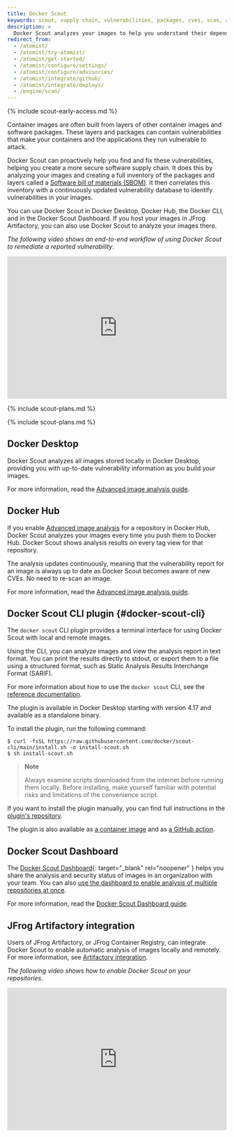 ```yaml
---
title: Docker Scout
keywords: scout, supply chain, vulnerabilities, packages, cves, scan, analysis, analyze
description: >
  Docker Scout analyzes your images to help you understand their dependencies and potential vulnerabilities
redirect_from:
  - /atomist/
  - /atomist/try-atomist/
  - /atomist/get-started/
  - /atomist/configure/settings/
  - /atomist/configure/advisories/
  - /atomist/integrate/github/
  - /atomist/integrate/deploys/
  - /engine/scan/
---
```


{% include scout-early-access.md %}

Container images are often built from layers of other container images and
software packages. These layers and packages can contain vulnerabilities that
make your containers and the applications they run vulnerable to attack.

Docker Scout can proactively help you find and fix these vulnerabilities,
helping you create a more secure software supply chain. It does this by analyzing your images and creating a full inventory of the
packages and layers called a [Software bill of materials (SBOM)](https://ntia.gov/sites/default/files/publications/sbom_at_a_glance_apr2021_0.pdf).
It then correlates this inventory with a continuously updated vulnerability
database to identify vulnerabilities in your images.

You can use Docker Scout in Docker Desktop, Docker Hub, the Docker CLI, and in
the Docker Scout Dashboard. If you host your images in JFrog Artifactory, you
can also use Docker Scout to analyze your images there.

_The following video shows an end-to-end workflow of using Docker Scout to remediate a reported vulnerability_.

<div style="position: relative; padding-bottom: 64.86486486486486%; height: 0;"><iframe src="https://www.loom.com/embed/e066986569924555a2546139f5f61349?sid=6e29be62-78ba-4aa7-a1f6-15f96c37d916" frameborder="0" webkitallowfullscreen mozallowfullscreen allowfullscreen style="position: absolute; top: 0; left: 0; width: 100%; height: 100%;"></iframe></div>

{% include scout-plans.md %}

{% include scout-plans.md %}

## Docker Desktop

Docker Scout analyzes all images stored locally in Docker Desktop, providing you
with up-to-date vulnerability information as you build your images.

For more information, read the [Advanced image analysis guide](./advanced-image-analysis.md).

## Docker Hub

If you enable [Advanced image analysis](./advanced-image-analysis.md) for a
repository in Docker Hub, Docker Scout analyzes your images every time you push
them to Docker Hub. Docker Scout shows analysis results on every tag view for
that repository.

The analysis updates continuously, meaning that the vulnerability report for an
image is always up to date as Docker Scout becomes aware of new CVEs. No need to
re-scan an image.

For more information, read the [Advanced image analysis guide](./advanced-image-analysis.md).

## Docker Scout CLI plugin {#docker-scout-cli}

The `docker scout` CLI plugin provides a terminal interface for using Docker
Scout with local and remote images.

Using the CLI, you can analyze images and view the analysis report in text
format. You can print the results directly to stdout, or export them to a file
using a structured format, such as Static Analysis Results Interchange Format
(SARIF).

For more information about how to use the `docker scout` CLI, see the
[reference documentation](../engine/reference/commandline/scout_cves.md).

The plugin is available in Docker Desktop starting with version 4.17 and
available as a standalone binary.

To install the plugin, run the following command:

```console
$ curl -fsSL https://raw.githubusercontent.com/docker/scout-cli/main/install.sh -o install-scout.sh
$ sh install-scout.sh
```

> **Note**
>
> Always examine scripts downloaded from the internet before running them locally.
> Before installing, make yourself familiar with potential risks and limitations
> of the convenience script.

If you want to install the plugin manually, you can find full instructions in
the [plugin's repository](https://github.com/docker/scout-cli).

The plugin is also available as [a container image](https://hub.docker.com/r/docker/scout-cli)
and as [a GitHub action](https://github.com/docker/scout-action).

## Docker Scout Dashboard

The [Docker Scout Dashboard](https://scout.docker.com){: target="\_blank" rel="noopener" }
helps you share the analysis and security status of images in
an organization with your team. You can also [use the dashboard to enable analysis of multiple repositories at once](./dashboard.md#repository-settings).

For more information, read the [Docker Scout Dashboard guide](./dashboard.md).

## JFrog Artifactory integration

Users of JFrog Artifactory, or JFrog Container Registry, can integrate Docker
Scout to enable automatic analysis of images locally and remotely. For more
information, see [Artifactory integration](./artifactory.md).

_The following video shows how to enable Docker Scout on your repositories_.

<div style="position: relative; padding-bottom: 64.86486486486486%; height: 0;"><iframe src="https://www.loom.com/embed/a6fb14ede0a94d0d984edf6cf16604e0?sid=ba34f694-32a6-4b74-b3f8-9cc6b80ef66f" frameborder="0" webkitallowfullscreen mozallowfullscreen allowfullscreen style="position: absolute; top: 0; left: 0; width: 100%; height: 100%;"></iframe></div>